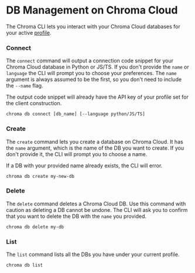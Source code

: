 # DB Management on Chroma Cloud

The Chroma CLI lets you interact with your Chroma Cloud databases for your active [profile](./profile).

### Connect

The `connect` command will output a connection code snippet for your Chroma Cloud database in Python or JS/TS. If you don't provide the `name` or `language` the CLI will prompt you to choose your preferences. The `name` argument is always assumed to be the first, so you don't need to include the `--name` flag.

The output code snippet will already have the API key of your profile set for the client construction.

```terminal
chroma db connect [db_name] [--language python/JS/TS]
```

### Create

The `create` command lets you create a database on Chroma Cloud. It has the `name` argument, which is the name of the DB you want to create. If you don't provide it, the CLI will prompt you to choose a name.

If a DB with your provided name already exists, the CLI will error.

```terminal
chroma db create my-new-db
```

### Delete

The `delete` command deletes a Chroma Cloud DB. Use this command with caution as deleting a DB cannot be undone. The CLI will ask you to confirm that you want to delete the DB with the `name` you provided.

```terminal
chroma db delete my-db
```

### List

The `list` command lists all the DBs you have under your current profile.

```terminal
chroma db list
```